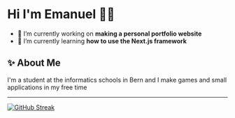 # Hi I'm Emanuel 👋🦤

* 🔭 I’m currently working on **making a personal portfolio website**  
* 🌱 I’m currently learning **how to use the Next.js framework**

## ✨ About Me
I'm a student at the informatics schools in Bern and I make games and small applications in my free time

---
[![GitHub Streak](https://github-readme-streak-stats.herokuapp.com?user=debugDodo&theme=monokai-metallian)](https://git.io/streak-stats)

<!--
**debugDodo/debugDodo** is a ✨ _special_ ✨ repository because its `README.md` (this file) appears on your GitHub profile.

Here are some ideas to get you started:

- 🔭 I’m currently working on ...
- 🌱 I’m currently learning ...
- 👯 I’m looking to collaborate on ...
- 🤔 I’m looking for help with ...
- 💬 Ask me about ...
- 📫 How to reach me: ...
- 😄 Pronouns: ...
- ⚡ Fun fact: ...
-->
